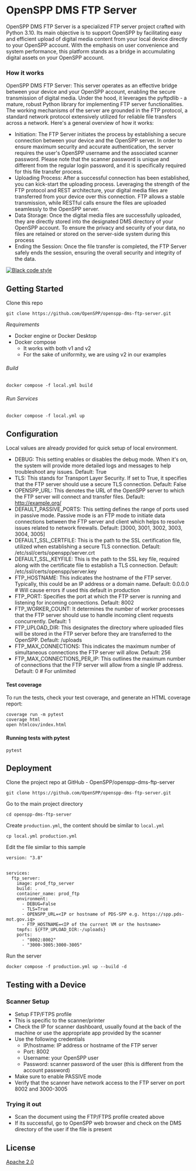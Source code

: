 # OpenSPP DMS FTP Server

OpenSPP DMS FTP Server is a specialized FTP server project crafted with Python 3.10.
Its main objective is to support OpenSPP by facilitating easy and efficient upload of digital media content from your
local device directly to your OpenSPP account. With the emphasis on user convenience and system performance,
this platform stands as a bridge in accumulating digital assets on your OpenSPP account.

### How it works
OpenSPP DMS FTP Server: This server operates as an effective bridge between your device and your OpenSPP account,
enabling the secure transmission of digital media. Under the hood, it leverages the pyftpdlib - a mature,
robust Python library for implementing FTP server functionalities. The working mechanisms of the server are grounded
in the FTP protocol, a standard network protocol extensively utilized for reliable file transfers across a network.
Here's a general overview of how it works:

- Initiation: The FTP Server initiates the process by establishing a secure connection between your device and the
 OpenSPP server. In order to ensure maximum security and accurate authentication, the server requires the user's
 OpenSPP username and the associated scanner password. Please note that the scanner password is unique and different
 from the regular login password, and it is specifically required for this file transfer process.
- Uploading Process: After a successful connection has been established, you can kick-start the uploading process.
 Leveraging the strength of the FTP protocol and REST architecture, your digital media files are transferred from
 your device over this connection. FTP allows a stable transmission, while RESTful calls ensure the files are uploaded
 seamlessly to the OpenSPP server.
- Data Storage: Once the digital media files are successfully uploaded, they are directly stored into the designated
 DMS directory of your OpenSPP account. To ensure the privacy and security of your data, no files are retained or
 stored on the server-side system during this process
- Ending the Session: Once the file transfer is completed, the FTP Server safely ends the session, ensuring
 the overall security and integrity of the data.

[![Black code style](https://img.shields.io/badge/code%20style-black-000000.svg)](https://github.com/ambv/black)


## Getting Started

Clone this repo
```shell
git clone https://github.com/OpenSPP/openspp-dms-ftp-server.git
```

*Requirements*
- Docker engine or Docker Desktop
- Docker compose
  - It works with both v1 and v2
  - For the sake of uniformity, we are using v2 in our examples

###### Build
```shell
docker compose -f local.yml build
```

###### Run Services
```shell
docker compose -f local.yml up
```

## Configuration
Local values are already provided for quick setup of local environment.

- DEBUG: This setting enables or disables the debug mode. When it's on, the system will provide more detailed
 logs and messages to help troubleshoot any issues. Default: True
- TLS: This stands for Transport Layer Security. If set to True, it specifies that the FTP server should use a
 secure TLS connection. Default: False
- OPENSPP_URL: This denotes the URL of the OpenSPP server to which the FTP server will connect and transfer files.
 Default: http://example.org/
- DEFAULT_PASSIVE_PORTS: This setting defines the range of ports used in passive mode.
 Passive mode is an FTP mode to initiate data connections between the FTP server and client which helps to
 resolve issues related to network firewalls. Default: [3000, 3001, 3002, 3003, 3004, 3005]
- DEFAULT_SSL_CERTFILE: This is the path to the SSL certification file, utilized when establishing a
 secure TLS connection. Default: /etc/ssl/certs/openspp/server.crt
- DEFAULT_SSL_KEYFILE: This is the path to the SSL key file, required along with the certificate file to establish
 a TLS connection. Default: /etc/ssl/certs/openspp/server.key
- FTP_HOSTNAME: This indicates the hostname of the FTP server. Typically, this could be an IP address or
 a domain name. Default: 0.0.0.0 # Will cause errors if used this default in production
- FTP_PORT: Specifies the port at which the FTP server is running and listening for incoming connections. Default: 8002
- FTP_WORKER_COUNT: It determines the number of worker processes that the FTP server should use to handle
 incoming client requests concurrently. Default: 1
- FTP_UPLOAD_DIR: This designates the directory where uploaded files will be stored in the FTP server
 before they are transferred to the OpenSPP. Default: /uploads
- FTP_MAX_CONNECTIONS: This indicates the maximum number of simultaneous connections the FTP server will allow. Default: 256
- FTP_MAX_CONNECTIONS_PER_IP: This outlines the maximum number of connections that the FTP server will
 allow from a single IP address. Default: 0 # For unlimited


#### Test coverage

To run the tests, check your test coverage, and generate an HTML coverage report:

```shell
coverage run -m pytest
coverage html
open htmlcov/index.html
```

#### Running tests with pytest
```shell
pytest
```

## Deployment

Clone the project repo at GitHub - OpenSPP/openspp-dms-ftp-server
```shell
git clone https://github.com/OpenSPP/openspp-dms-ftp-server.git
```
Go to the main project directory
```shell
cd openspp-dms-ftp-server
```
Create `production.yml`, the content should be similar to `local.yml`
```shell
cp local.yml production.yml
```
Edit the file similar to this sample
```text
version: "3.8"


services:
  ftp_server:
    image: prod_ftp_server
    build: .
    container_name: prod_ftp
    environment:
      - DEBUG=False
      - TLS=True
      - OPENSPP_URL=<IP or hostname of PDS-SPP e.g. https://spp.pds-mot.gov.iq>
      - FTP_HOSTNAME=<IP of the current VM or the hostname>
    tmpfs: ${FTP_UPLOAD_DIR:-/uploads}
    ports:
      - "8002:8002"
      - "3000-3005:3000-3005"
```
Run the server
```shell
docker compose -f production.yml up --build -d
```

## Testing with a Device
### Scanner Setup
- Setup FTP/FTPS profile
- This is specific to the scanner/printer
- Check the IP for scanner dashboard, usually found at the back of the machine or use the appropriate app provided by the scanner
- Use the following credentials
  - IP/hostname: IP address or hostname of the FTP server
  - Port: 8002
  - Username: your OpenSPP user
  - Password: scanner password of the user (this is different from the account password)
- Make sure to enable PASSIVE mode
- Verify that the scanner have network access to the FTP server on port 8002 and 3000-3005
### Trying it out
- Scan the document using the FTP/FTPS profile created above
- If its successful, go to OpenSPP web browser and check on the DMS directory of the user if the file is present

## License
[Apache 2.0](./LICENSE)
